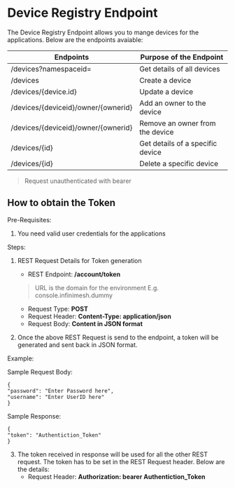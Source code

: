 # Device Registry Endpoint

The Device Registry Endpoint allows you to mange devices for the applications. Below are the endpoints avaiable:

| Endpoints | Purpose of the Endpoint |
|-----------|-------------------------|
| /devices?namespaceid=<namespaceid> | Get details of all devices |
| /devices | Create a device |
| /devices/{device.id} | Update a device |
| /devices/{deviceid}/owner/{ownerid} | Add an owner to the device |
| /devices/{deviceid}/owner/{ownerid} | Remove an owner from the device |
| /devices/{id} | Get details of a specific device |
| /devices/{id} | Delete a specific device |

> Request unauthenticated with bearer

## How to obtain the Token 

Pre-Requisites: 

1. You need valid user credentials for the applications

Steps:

1. REST Request Details for Token generation
   
   - REST Endpoint: **<URL>/account/token**
   > URL is the domain for the environment E.g. console.infinimesh.dummy
   - Request Type: **POST**
   - Request Header: **Content-Type: application/json**
   - Request Body: **Content in JSON format**

2. Once the above REST Request is send to the endpoint, a token will be generated and sent back in JSON format.

Example:

Sample Request Body:
```
{
"password": "Enter Password here",
"username": "Enter UserID here"
}
```

Sample Response:
```
{
"token": "Authentiction_Token"
}
```

3. The token received in response will be used for all the other REST request. The token has to be set in the REST Request header. Below are the details:
   - Request Header: **Authorization: bearer Authentiction_Token**


